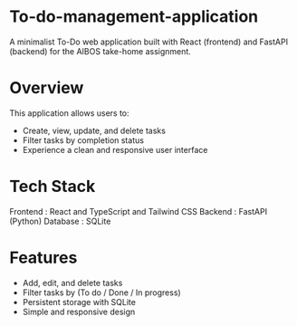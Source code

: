 # To-do-management-application
A minimalist To-Do web application built with React (frontend) and FastAPI (backend) for the AIBOS take-home assignment.

# Overview
This application allows users to:
- Create, view, update, and delete tasks
- Filter tasks by completion status
- Experience a clean and responsive user interface

# Tech Stack
Frontend : React and TypeScript and Tailwind CSS 
Backend : FastAPI (Python) 
Database : SQLite 

# Features

- Add, edit, and delete tasks  
- Filter tasks by (To do / Done / In progress) 
- Persistent storage with SQLite 
- Simple and responsive design   
